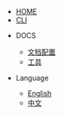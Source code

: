 
- [HOME](/)
- [CLI](pages/cli.md)
* DOCS
  - [文档配置](pages/docs.md)
  - [工具](pages/tools.md)

* Language
  - [English](/)
  - [中文](/zh-cn/)
